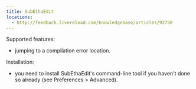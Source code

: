 ```yaml
---
title: SubEthaEdit
locations:
  - http://feedback.livereload.com/knowledgebase/articles/92750
---
```


Supported features:

*   jumping to a compilation error location.

Installation:

*   you need to install SubEthaEdit's command-line tool if you haven't done so already (see Preferences &gt; Advanced).[]()